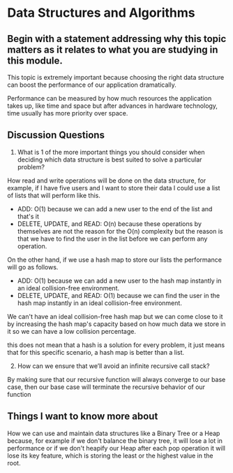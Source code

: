 
# Data Structures and Algorithms
## Begin with a statement addressing why this topic matters as it relates to what you are studying in this module.
This topic is extremely important because choosing the right data structure can boost the performance of our application dramatically. 

Performance can be measured by how much resources the application takes up, like time and space but after advances in hardware technology, time usually has more priority over space.

## Discussion Questions

1. What is 1 of the more important things you should consider when deciding which data structure is best suited to solve a particular problem?

How read and write operations will be done on the data structure, for example, if I have five users and I want to store their data I could use a list of lists that will perform like this.

* ADD: O(1) because we can add a new user to the end of the list and that's it
* DELETE, UPDATE, and READ: O(n) because these operations by themselves are not the reason for the O(n) complexity but the reason is that we have to find the user in the list before we can perform any operation.

On the other hand, if we use a hash map to store our lists the performance will go as follows.

* ADD: O(1) because we can add a new user to the hash map instantly in an ideal collision-free environment.
* DELETE, UPDATE, and READ: O(1) because we can find the user in the hash map instantly in an ideal collision-free environment.

We can't have an ideal collision-free hash map but we can come close to it by increasing the hash map's capacity based on how much data we store in it so we can have a low collision percentage.

this does not mean that a hash is a solution for every problem, it just means that for this specific scenario, a hash map is better than a list.

2. How can we ensure that we’ll avoid an infinite recursive call stack?

By making sure that our recursive function will always converge to our base case, then our base case will terminate the recursive behavior of our function
## Things I want to know more about
How we can use and maintain data structures like a Binary Tree or a Heap because, for example if we don't balance the binary tree, it will lose a lot in performance or if we don't heapify our Heap after each pop operation it will lose its key feature, which is storing the least or the highest value in the root.
